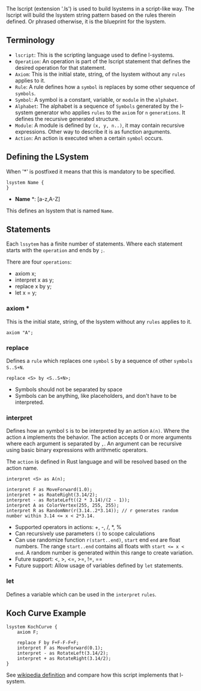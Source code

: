 The lscript (extension '.ls') is used to build lsystems in a script-like way. 
The lscript will build the lsystem string pattern based on the rules therein defined.
Or phrased otherwise, it is the blueprint for the lsystem. 

## Terminology

- `lscript`: This is the scripting language used to define l-systems.
- `Operation`: An operation is part of the lscript statement that defines the desired operation for that statement.
- `Axiom`: This is the initial state, string, of the lsystem without any `rules` applies to it.
- `Rule`: A rule defines how a `symbol` is replaces by some other sequence of `symbols`.
- `Symbol`: A symbol is a constant, variable, or `module` in the `alphabet`.
- `Alphabet`: The alphabet is a sequence of `Symbols` generated by the l-system generator who applies `rules` to the `axiom` for `n` `generations`. It defines the recursive generated structure.
- `Module`: A module is defined by `(x, y, n..)`, it may contain recursive expressions. Other way to describe it is as function arguments.
- `Action`: An action is executed when a certain `symbol` occurs.

## Defining the LSystem

When '*' is postfixed it means that this is mandatory to be specified.

```lscript
lsystem Name {
}
```

- **Name** *: [a-z,A-Z]

This defines an lsystem that is named `Name`.

## Statements

Each `lssytem` has a finite number of statements. Where each statement starts with the `operation` and ends by `;`.

There are four `operations`:
- axiom x;
- interpret x as y;
- replace x by y;
- let x = y;

### axiom *

This is the initial state, string, of the lsystem without any `rules` applies to it.

```
axiom "A";
```

### replace

Defines a `rule` which replaces one `symbol` `S` by a sequence of other `symbols` `S..S+N`. 

```
replace <S> by <S..S+N>;
```

* Symbols should not be separated by space
* Symbols can be anything, like placeholders, and don't have to be interpreted.

### interpret

Defines how an symbol `S` is to be interpreted by an action `A(n)`. Where the action `A` implements the behavior. The action accepts 0 or more arguments where each argument is separated by `,`. An argument can be recursive using basic binary expressions with arithmetic operators. 

The `action` is defined in Rust language and will be resolved based on the action name.

```
interpret <S> as A(n);

interpret F as MoveForward(1.0);
interpret + as RoateRight(3.14/2);
interpret - as RotateLeft((2 * 3.14)/(2 - 1));
interpret A as ColorVertex(255, 255, 255);
interpret R as RandomNmr(r(3.14..2*3.14)); // r generates random number within 3.14 <= x < 2*3.14.
```

* Supported operators in actions: +, -, /, *, %
* Can recursively use parameters `()` to scope calculations
* Can use randomize function `r(start..end)`, `start` end `end` are float numbers. The range `start..end` contains all floats with `start <= x < end`. A random number is generated within this range to create variation. 
* Future support: <, >, <=, >=, !=, ==
* Future support: Allow usage of variables defined by `let` statements.


### let

Defines a variable which can be used in the `interpret` `rules`.

## Koch Curve Example

```
lsystem KochCurve {
    axiom F;

    replace F by F+F-F-F+F;
    interpret F as MoveForward(0.1);
    interpret - as RotateLeft(3.14/2);
    interpret + as RotateRight(3.14/2);
}
```

See [wikipedia definition](https://en.wikipedia.org/wiki/L-system#Example_4:_Koch_curve) and compare how this script implements that l-system.
